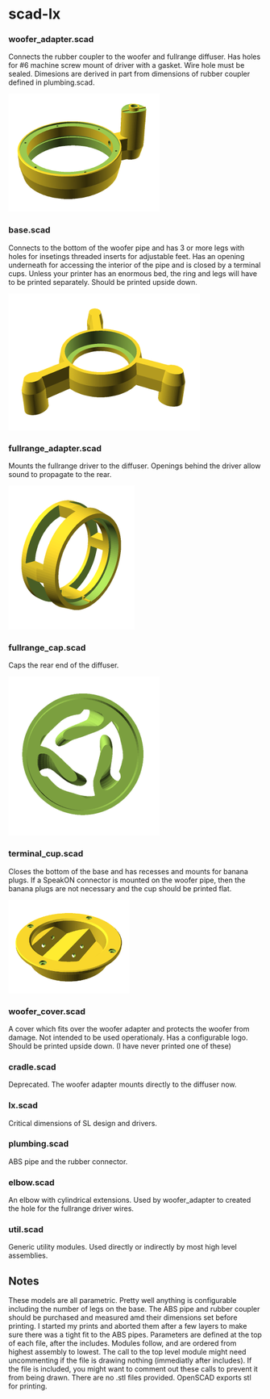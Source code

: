 # scad-lx

### woofer_adapter.scad
Connects the rubber coupler to the woofer and fullrange diffuser. Has holes for #6 machine screw mount of driver with a gasket. Wire hole must be sealed. Dimesions are derived in part from dimensions of rubber coupler defined in plumbing.scad.

![woofer_adapter](/images/woofer_adapter.png)

### base.scad
Connects to the bottom of the woofer pipe and has 3 or more legs with holes for insetings threaded inserts for adjustable feet. Has an opening underneath for accessing the interior of the pipe and is closed by a terminal cups. Unless your printer has an enormous bed, the ring and legs will have to be printed separately. Should be printed upside down.

![base](/images/base.png)

### fullrange_adapter.scad
Mounts the fullrange driver to the diffuser. Openings behind the driver allow sound to propagate to the rear.

![fullrange_adapter](/images/fullrange_adapter.png)

### fullrange_cap.scad
Caps the rear end of the diffuser.

![fullrange_cap](/images/fullrange_cap.png)

### terminal_cup.scad
Closes the bottom of the base and has recesses and mounts for banana plugs. If a SpeakON connector is mounted on the woofer pipe, then the banana plugs are not necessary and the cup should be printed flat.

![terminal_cup](/images/terminal_cup.png)

### woofer_cover.scad
A cover which fits over the woofer adapter and protects the woofer from damage. Not intended to be used operationaly. Has a configurable logo. Should be printed upside down. (I have never printed one of these)

### cradle.scad
Deprecated. The woofer adapter mounts directly to the diffuser now.

### lx.scad
Critical dimensions of SL design and drivers.

### plumbing.scad
ABS pipe and the rubber connector.

### elbow.scad
An elbow with cylindrical extensions. Used by woofer_adapter to created the hole for the fullrange driver wires.

### util.scad
Generic utility modules. Used directly or indirectly by most high level assemblies.

## Notes
These models are all parametric. Pretty well anything is configurable including the number of legs on the base. The ABS pipe and rubber coupler should be purchased and measured amd their dimensions set before printing. I started my prints and aborted them after a few layers to make sure there was a tight fit to the ABS pipes. Parameters are defined at the top of each file, after the includes. Modules follow, and are ordered from highest assembly to lowest. The call to the top level module might need uncommenting if the file is drawing nothing (immediatly after includes). If the file is included, you might want to comment out these calls to prevent it from being drawn. There are no .stl files provided. OpenSCAD exports stl for printing.







